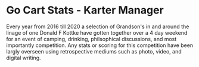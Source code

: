 # Go Cart Stats - Karter Manager

Every year from 2016 till 2020 a selection of Grandson's in and around the linage of one Donald F Kottke have gotten together over a 4 day weekend for an event of camping, drinking, philsophical discussions, and most importantly competition.  Any stats or scoring for this competition have been largly overseen using retrospective mediums such as photo, video, and digital writing.  

